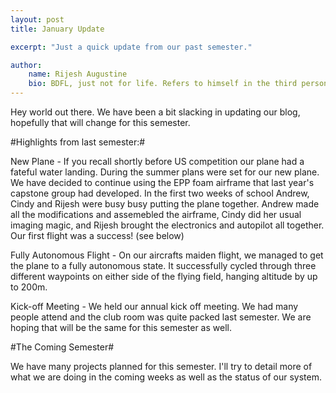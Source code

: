 ```yaml
---
layout: post
title: January Update

excerpt: "Just a quick update from our past semester."

author:
    name: Rijesh Augustine
    bio: BDFL, just not for life. Refers to himself in the third person.
---
```


Hey world out there. We have been a bit slacking in updating our blog, hopefully that will change for this semester. 

#Highlights from last semester:#

New Plane - If you recall shortly before US competition our plane had a fateful water landing. During the summer plans were set for our new plane. We have decided to continue using the EPP foam airframe that last year's capstone group had developed. In the first two weeks of school Andrew, Cindy and Rijesh were busy busy putting the plane together. Andrew made all the modifications and assemebled the airframe, Cindy did her usual imaging magic, and Rijesh brought the electronics and autopilot all together. Our first flight was a success! (see below)

Fully Autonomous Flight - On our aircrafts maiden flight, we managed to get the plane to a fully autonomous state. It successfully cycled through three different waypoints on either side of the flying field, hanging altitude by up to 200m.

Kick-off Meeting - We held our annual kick off meeting. We had many people attend and the club room was quite packed last semester. We are hoping that will be the same for this semester as well.



#The Coming Semester#

We have many projects planned for this semester. I'll try to detail more of what we are doing in the coming weeks as well as the status of our system.

